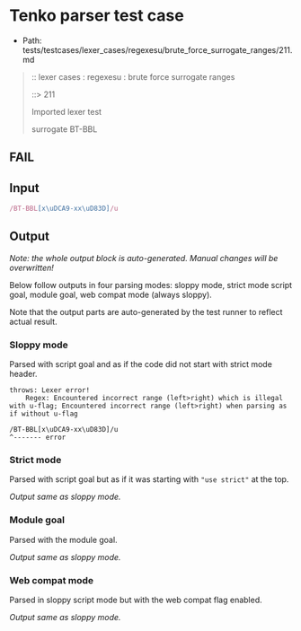 # Tenko parser test case

- Path: tests/testcases/lexer_cases/regexesu/brute_force_surrogate_ranges/211.md

> :: lexer cases : regexesu : brute force surrogate ranges
>
> ::> 211
>
> Imported lexer test
>
> surrogate BT-BBL

## FAIL

## Input

`````js
/BT-BBL[x\uDCA9-xx\uD83D]/u
`````

## Output

_Note: the whole output block is auto-generated. Manual changes will be overwritten!_

Below follow outputs in four parsing modes: sloppy mode, strict mode script goal, module goal, web compat mode (always sloppy).

Note that the output parts are auto-generated by the test runner to reflect actual result.

### Sloppy mode

Parsed with script goal and as if the code did not start with strict mode header.

`````
throws: Lexer error!
    Regex: Encountered incorrect range (left>right) which is illegal with u-flag; Encountered incorrect range (left>right) when parsing as if without u-flag

/BT-BBL[x\uDCA9-xx\uD83D]/u
^------- error
`````

### Strict mode

Parsed with script goal but as if it was starting with `"use strict"` at the top.

_Output same as sloppy mode._

### Module goal

Parsed with the module goal.

_Output same as sloppy mode._

### Web compat mode

Parsed in sloppy script mode but with the web compat flag enabled.

_Output same as sloppy mode._
